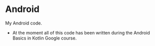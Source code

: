 # Android
My Android code.
- At the moment all of this code has been written during the Android Basics in Kotlin Google course.
